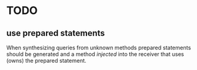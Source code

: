 # TODO

## use prepared statements

When synthesizing queries from unknown methods prepared statements
should be generated and a method _injected_ into the receiver that
uses (owns) the prepared statement.
